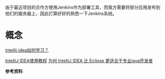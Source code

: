 由于最近项目的合作方使用Jenkins作为部署工具，而我方需要将部分应用发布到他们的服务器上，因此打算好好的熟悉一下Jenkins系统。

# 概念 #
[intellij idea如何学习？](https://www.zhihu.com/question/53659760)

[IntelliJ IDEA使用教程](http://www.phperz.com/special/83.html)
[为何 IntelliJ IDEA 比 Eclipse 更适合于专业java开发者](http://www.cnblogs.com/wangzhongqiu/p/6698880.html)









**参考资料**
